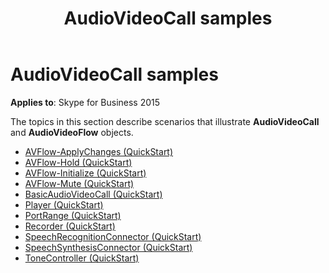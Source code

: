 ﻿---
title: AudioVideoCall samples
TOCTitle: AudioVideoCall samples
ms:assetid: 1defa47e-cbde-4255-9f67-ae84ca8dc83d
ms:mtpsurl: https://msdn.microsoft.com/en-us/library/Dn466130(v=office.16)
ms:contentKeyID: 65240071
ms.date: 07/27/2015
mtps_version: v=office.16
---

# AudioVideoCall samples


**Applies to**: Skype for Business 2015

The topics in this section describe scenarios that illustrate **AudioVideoCall** and **AudioVideoFlow** objects. 

- [AVFlow-ApplyChanges (QuickStart)](avflow-applychanges-quickstart.md)
- [AVFlow-Hold (QuickStart)](avflow-hold-quickstart.md)
- [AVFlow-Initialize (QuickStart)](avflow-initialize-quickstart.md)
- [AVFlow-Mute (QuickStart)](avflow-mute-quickstart.md)
- [BasicAudioVideoCall (QuickStart)](basicaudiovideocall-quickstart.md)
- [Player (QuickStart)](player-quickstart.md)
- [PortRange (QuickStart)](portrange-quickstart.md)
- [Recorder (QuickStart)](recorder-quickstart.md)
- [SpeechRecognitionConnector (QuickStart)](speechrecognitionconnector-quickstart.md)
- [SpeechSynthesisConnector (QuickStart)](speechsynthesisconnector-quickstart.md)
- [ToneController (QuickStart)](tonecontroller-quickstart.md)

